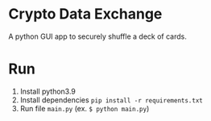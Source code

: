 # Crypto Data Exchange
A python GUI app to securely shuffle a deck of cards.
# Run
1. Install python3.9
2. Install dependencies `pip install -r requirements.txt`
3. Run file `main.py` (ex. `$ python main.py`)